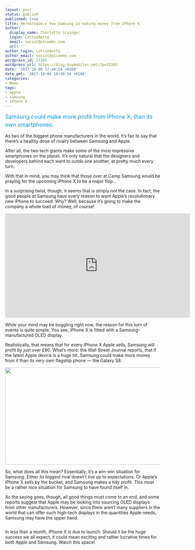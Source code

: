 ```yaml
---
layout: post
status: publish
published: true
title: Here&rsquo;s how Samsung is making money from iPhone X
author:
  display_name: Charlotte Grainger
  login: LottieBetty
  email: social@a1comms.com
  url: ''
author_login: LottieBetty
author_email: social@a1comms.com
wordpress_id: 15165
wordpress_url: https://blog.buymobiles.net/?p=15165
date: '2017-10-06 17:48:54 +0100'
date_gmt: '2017-10-06 16:48:54 +0100'
categories:
- News
tags:
- apple
- samsung
- iPhone X
---
```

<p><span class="postStandFirst" style="color: #0896d5; line-height: 26px; font-size: 18px;">Samsung could make more profit from iPhone X, than its own smartphones.</span></p>
<p>As two of the biggest phone manufacturers in the world, it&rsquo;s fair to say that there&rsquo;s a healthy dose of rivalry between Samsung and Apple.</p>
<p>After all, the two tech giants make some of the most impressive smartphones on the planet. It&rsquo;s only natural that the designers and developers behind each want to outdo one another, at pretty much every turn.</p>
<p>With that in mind, you may think that those over at Camp Samsung would be praying for the upcoming iPhone X to be a major flop&hellip;</p>
<p>In a surprising twist, though, it seems that is simply <em>not </em>the case. In fact, the good people at Samsung have every reason to want Apple&rsquo;s revolutionary new iPhone to succeed. Why? Well, because it&rsquo;s going to make the company a whole load of money, of course!</p>
<p><iframe src="https://www.youtube.com/embed/K4wEI5zhHB0" width="600" height="338" frameborder="0" allowfullscreen="allowfullscreen"></iframe></p>
<p>While your mind may be boggling right now, the reason for this turn of events is quite simple. You see, iPhone X is fitted with a Samsung-manufactured OLED display.</p>
<p>Realistically, that means that for every iPhone X Apple sells, Samsung will profit by just over &pound;80. What&rsquo;s more, the Wall Street Journal reports, that if the latest Apple device is a huge hit, Samsung could make more money from it than its very own flagship phone &mdash;&nbsp;the Galaxy S8.</p>
<p><img class="aligncenter wp-image-14163" src="https://lh3.googleusercontent.com/koEVYv8jmc5eCPPC5lvZBkNz5lrrUSn8RmEAxzq6CGE208LH553B1vlCsny2ehG1p-bSF6y9lJIDASHs7-CnSTJA=s0" alt="" width="600" height="315" /></p>
<p>So, what does all this mean? Essentially, it&rsquo;s a win-win situation for Samsung. Either its biggest rival doesn&rsquo;t live up to expectations. Or Apple&rsquo;s iPhone X sells by the bucket, and Samsung makes a tidy profit. This must be a rather nice situation for Samsung to have found itself in.</p>
<p>As the saying goes, though, all good things must come to an end, and some reports suggest that Apple may be looking into sourcing OLED displays from other manufacturers. However, since there aren&rsquo;t many suppliers in the world that can offer such high-tech displays in the quantities Apple needs, Samsung may have the upper hand.</p>
<p><img class="aligncenter size-full wp-image-15019" src="https://lh3.googleusercontent.com/rZ_8rkaQpHooRmI3xYgAfORNqrbTeB3MzLJP--BXIivUSinl78abvVNVGHP-b03GRIVFcn1BLvA-hrhf22fhDOpVqA=s0" alt="" /></p>
<p>In less than a month, iPhone X is due to launch. Should it be the huge success we all expect, it could mean exciting and rather lucrative times for both Apple and Samsung. Watch this space!</p>

